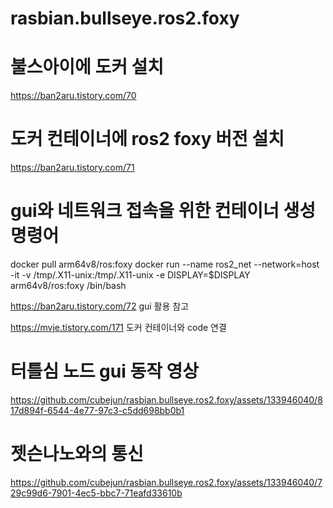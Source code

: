 # rasbian.bullseye.ros2.foxy

# 불스아이에 도커 설치
https://ban2aru.tistory.com/70

# 도커 컨테이너에 ros2 foxy 버전 설치
https://ban2aru.tistory.com/71

# gui와 네트워크 접속을 위한 컨테이너 생성 명령어 
docker pull arm64v8/ros:foxy
docker run --name ros2_net --network=host -it -v /tmp/.X11-unix:/tmp/.X11-unix -e DISPLAY=$DISPLAY arm64v8/ros:foxy /bin/bash

https://ban2aru.tistory.com/72
gui 활용 참고

https://mvje.tistory.com/171
도커 컨테이너와 code 연결


# 터틀심 노드 gui 동작 영상
https://github.com/cubejun/rasbian.bullseye.ros2.foxy/assets/133946040/817d894f-6544-4e77-97c3-c5dd698bb0b1



# 젯슨나노와의 통신


https://github.com/cubejun/rasbian.bullseye.ros2.foxy/assets/133946040/729c99d6-7901-4ec5-bbc7-71eafd33610b



